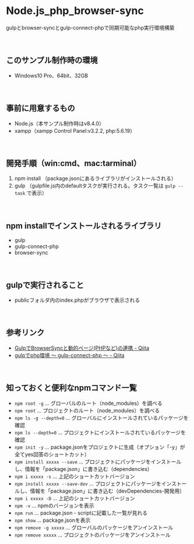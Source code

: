 # Node.js_php_browser-sync
gulpとbrowser-syncとgulp-connect-phpで同期可能なphp実行環境構築
<br><br><br>



## このサンプル制作時の環境
* Windows10 Pro、64bit、32GB
<br><br><br>



## 事前に用意するもの
* Node.js（本サンプル制作時はv8.4.0）
* xampp（xampp Control Panel:v3.2.2, php:5.6.19）
<br><br><br>



## 開発手順（win:cmd、mac:tarminal）
1. npm install （package.jsonにあるライブラリがインストールされる）
1. gulp （gulpfile.js内のdefaultタスクが実行される。タスク一覧は `gulp --task` で表示）
<br><br><br>



## npm installでインストールされるライブラリ
* gulp
* gulp-connect-php
* browser-sync
<br><br><br>



## gulpで実行されること
* publicフォルダ内のindex.phpがブラウザで表示される
<br><br><br>



## 参考リンク
* [GulpでBrowserSyncと動的ページ(PHPなど)の連携 - Qiita](http://qiita.com/8845musign/items/a3d4956ad138a3062675)
* [gulpでphp環境  ～ gulp-connect-php ～ - Qiita](http://qiita.com/hsakurai2/items/948443ad0b0231d9c269)
<br><br><br>



## 知っておくと便利なnpmコマンド一覧
* `npm root -g` … グローバルのルート（node_modules）を調べる
* `npm root` … プロジェクトのルート（node_modules）を調べる
* `npm ls -g --depth=0` … グローバルにインストールされているパッケージを確認
* `npm ls --depth=0` … プロジェクトにインストールされているパッケージを確認
* `npm init -y` … package.jsonをプロジェクトに生成（オプション「-y」が全てyes回答のショートカット）
* `npm install xxxxx --save` … プロジェクトにパッケージをインストールし、情報を「package.json」に書き込む（dependencies）
* `npm i xxxxx -s` … 上記のショートカットバージョン
* `npm install xxxxx --save-dev` … プロジェクトにパッケージをインストールし、情報を「package.json」に書き込む（devDependencies-開発用）
* `npm i xxxxx -D` … 上記のショートカットバージョン
* `npm -v` … npmのバージョンを表示
* `npm run` … package.json - scriptに記載した一覧が見れる
* `npm show` … package.jsonを表示
* `npm remove -g xxxxx` … グローバルのパッケージをアンインストール
* `npm remove xxxxx` … プロジェクトのパッケージをアンインストール
